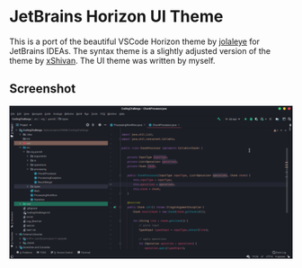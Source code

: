 # JetBrains Horizon UI Theme

This is a port of the beautiful VSCode Horizon theme by [ jolaleye](https://github.com/jolaleye/horizon-theme-vscode) for JetBrains IDEAs. The syntax theme is a slightly adjusted version of the theme by [xShivan](https://github.com/xShivan/horizon-theme-jetbrains). The UI theme was written by myself. 

## Screenshot

![Screenshot](screenshot.png)
 